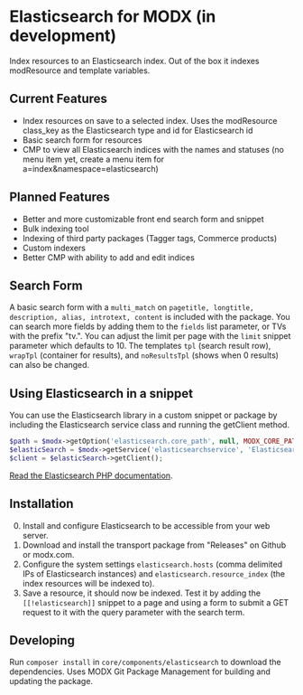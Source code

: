 # Elasticsearch for MODX (in development)

Index resources to an Elasticsearch index. Out of the box it indexes modResource and template variables.

## Current Features

- Index resources on save to a selected index. Uses the modResource class_key as the Elasticsearch type and id for Elasticsearch id
- Basic search form for resources
- CMP to view all Elasticsearch indices with the names and statuses (no menu item yet, create a menu item for a=index&namespace=elasticsearch)

## Planned Features

- Better and more customizable front end search form and snippet
- Bulk indexing tool
- Indexing of third party packages (Tagger tags, Commerce products)
- Custom indexers
- Better CMP with ability to add and edit indices

## Search Form

A basic search form with a `multi_match` on `pagetitle, longtitle, description, alias, introtext, content` is included with the package. You can search more fields by adding them to the `fields` list parameter, or TVs with the prefix "tv.". You can adjust the limit per page with the `limit` snippet parameter which defaults to 10. The templates `tpl` (search result row), `wrapTpl` (container for results), and `noResultsTpl` (shows when 0 results) can also be changed.

## Using Elasticsearch in a snippet

You can use the Elasticsearch library in a custom snippet or package by including the Elasticsearch service class and running the getClient method.

```PHP
$path = $modx->getOption('elasticsearch.core_path', null, MODX_CORE_PATH . 'components/elasticsearch/') . 'model/elasticsearch/';
$elasticSearch = $modx->getService('elasticsearchservice', 'ElasticsearchService', $path);
$client = $elasticSearch->getClient();
```

[Read the Elasticsearch PHP documentation](https://www.elastic.co/guide/en/elasticsearch/client/php-api/current/index.html).

## Installation

0. Install and configure Elasticsearch to be accessible from your web server.
1. Download and install the transport package from "Releases" on Github or modx.com.
2. Configure the system settings `elasticsearch.hosts` (comma delimited IPs of Elasticsearch instances) and `elasticsearch.resource_index` (the index resources will be indexed to).
3. Save a resource, it should now be indexed. Test it by adding the `[[!elasticsearch]]` snippet to a page and using a form to submit a GET request to it with the query parameter with the search term.

## Developing

Run `composer install` in `core/components/elasticsearch` to download the dependencies. Uses MODX Git Package Management for building and updating the package.